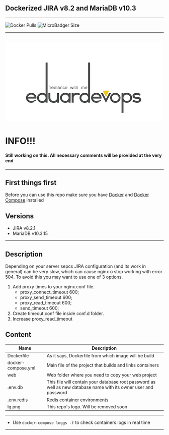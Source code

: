 ## Dockerized JIRA v8.2 and MariaDB v10.3
------
<img alt="Docker Pulls" src="https://img.shields.io/docker/pulls/eduardevops/jira8.2.svg" style="max-width:100%;"> <img alt="MicroBadger Size" src="https://img.shields.io/microbadger/image-size/eduardevops/jira8.2.svg?style=plastic" style="max-width:100%;">


------

![Logo](lg.png)
------

# INFO!!!
####  Still working on this. All necessary comments will be provided at the very end
------
## First things first
Before you can use this repo make sure you have [Docker](https://www.docker.com/) and [Docker Compose](https://docs.docker.com/compose/install/) installed

## Versions
*	JIRA v8.2.1
*	MariaDB v10.3.15
------
## Description
Depending on your server sepcs JIRA configuration (and its work in general) can be very slow, which can cause nginx o stop working with error 504. To avoid this you may want to use one of 3 options.

1.  Add proxy times to your nginx.conf file.
    * proxy_connect_timeout       600;
    * proxy_send_timeout          600;
    * proxy_read_timeout          600;
    * send_timeout                600;
2.  Create timeout.conf file inside conf.d folder.
3.  Increase proxy_read_timeout

## Content
Name| Description
------------ | -------------
Dockerfile | As it says, Dockerfile from which image will be build
docker-compose.yml  | Main file of the project that builds and links containers
web | Web folder where you need to copy your web project
.env.db | This file will contain your database root password as well as new database name with its owner user and password
.env.redis | Redis container environments
lg.png | This repo's logo. Will be removed soon
------

* Use `docker-compose loggs -f` to check containers logs in real time
------
